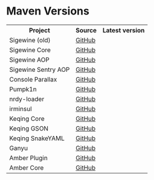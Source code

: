 # Maven Versions

<table>
    <tr>
        <th>Project</th>
        <th>Source</th>
        <th>Latest version</th>
    </tr>
    <tr>
        <td>Sigewine (old)</td>
        <td><a href="https://github.com/iwakura-enterprises/sigewine">GitHub</a></td>
        <td><a id="sigewine_version" href="https://central.sonatype.com/artifact/enterprises.iwakura/sigewine"><img src="https://maven-badges.sml.io/sonatype-central/enterprises.iwakura/sigewine/badge.png?style=for-the-badge" alt=""></img></a></td>
    </tr>
    <tr>
        <td>Sigewine Core</td>
        <td><a href="https://github.com/iwakura-enterprises/sigewine">GitHub</a></td>
        <td><a id="sigewine_core_version" href="https://central.sonatype.com/artifact/enterprises.iwakura/sigewine-core"><img src="https://maven-badges.sml.io/sonatype-central/enterprises.iwakura/sigewine-core/badge.png?style=for-the-badge" alt=""></img></a></td>
    </tr>
    <tr>
        <td>Sigewine AOP</td>
        <td><a href="https://github.com/iwakura-enterprises/sigewine">GitHub</a></td>
        <td><a id="sigewine_aop_version" href="https://central.sonatype.com/artifact/enterprises.iwakura/sigewine-aop"><img src="https://maven-badges.sml.io/sonatype-central/enterprises.iwakura/sigewine-aop/badge.png?style=for-the-badge" alt=""></img></a></td>
    </tr>
    <tr>
        <td>Sigewine Sentry AOP</td>
        <td><a href="https://github.com/iwakura-enterprises/sigewine">GitHub</a></td>
        <td><a id="sigewine_aop_sentry_version" href="https://central.sonatype.com/artifact/enterprises.iwakura/sigewine-aop-sentry"><img src="https://maven-badges.sml.io/sonatype-central/enterprises.iwakura/sigewine-aop-sentry/badge.png?style=for-the-badge" alt=""></img></a></td>
    </tr>
    <tr>
        <td>Console Parallax</td>
        <td><a href="https://github.com/lilmayu/console-parallax">GitHub</a></td>
        <td><a id="console_parallax_version" href="https://central.sonatype.com/artifact/dev.mayuna/console-parallax"><img src="https://maven-badges.sml.io/sonatype-central/dev.mayuna/console-parallax/badge.png?style=for-the-badge" alt=""></img></a></td>
    </tr>
    <tr>
        <td>Pumpk1n</td>
        <td><a href="https://github.com/lilmayu/pumpk1n">GitHub</a></td>
        <td><a id="pumpk1n_version" href="https://central.sonatype.com/artifact/dev.mayuna/pumpk1n"><img src="https://maven-badges.sml.io/sonatype-central/dev.mayuna/pumpk1n/badge.png?style=for-the-badge" alt=""></img></a></td>
    </tr>
    <tr>
        <td>nrdy-loader</td>
        <td><a href="https://github.com/lilmayu/nrdy-loader">GitHub</a></td>
        <td><a id="nrdy-loader_version" href="https://central.sonatype.com/artifact/dev.mayuna/nrdy-loader"><img src="https://maven-badges.sml.io/sonatype-central/dev.mayuna/nrdy-loader/badge.png?style=for-the-badge" alt=""></img></a></td>
    </tr>
    <tr>
        <td>irminsul</td>
        <td><a href="https://github.com/iwakura-enterprises/irminsul">GitHub</a></td>
        <td><a id="irminsul_version" href="https://central.sonatype.com/artifact/enterprises.iwakura/irminsul"><img src="https://maven-badges.sml.io/sonatype-central/enterprises.iwakura/irminsul/badge.png?style=for-the-badge" alt=""></img></a></td>
    </tr>
    <tr>
        <td>Keqing Core</td>
        <td><a href="https://github.com/iwakura-enterprises/keqing">GitHub</a></td>
        <td><a id="keqing_core_version" href="https://central.sonatype.com/artifact/enterprises.iwakura/keqing-core"><img src="https://maven-badges.sml.io/sonatype-central/enterprises.iwakura/keqing-core/badge.png?style=for-the-badge" alt=""></img></a></td>
    </tr>
    <tr>
        <td>Keqing GSON</td>
        <td><a href="https://github.com/iwakura-enterprises/keqing">GitHub</a></td>
        <td><a id="keqing_gson_version" href="https://central.sonatype.com/artifact/enterprises.iwakura/keqing-gson"><img src="https://maven-badges.sml.io/sonatype-central/enterprises.iwakura/keqing-gson/badge.png?style=for-the-badge" alt=""></img></a></td>
    </tr>
    <tr>
        <td>Keqing SnakeYAML</td>
        <td><a href="https://github.com/iwakura-enterprises/keqing">GitHub</a></td>
        <td><a id="keqing_snakeyaml_version" href="https://central.sonatype.com/artifact/enterprises.iwakura/keqing-snakeyaml"><img src="https://maven-badges.sml.io/sonatype-central/enterprises.iwakura/keqing-snakeyaml/badge.png?style=for-the-badge" alt=""></img></a></td>
    </tr>
    <tr>
        <td>Ganyu</td>
        <td><a href="https://github.com/iwakura-enterprises/ganyu">GitHub</a></td>
        <td><a id="ganyu_version" href="https://central.sonatype.com/artifact/enterprises.iwakura/ganyu"><img src="https://maven-badges.sml.io/sonatype-central/enterprises.iwakura/ganyu/badge.png?style=for-the-badge" alt=""></img></a></td>
    </tr>
    <tr>
        <td>Amber Plugin</td>
        <td><a href="https://github.com/iwakura-enterprises/amber">GitHub</a></td>
        <td><a id="amber_plugin_version" href="https://central.sonatype.com/artifact/enterprises.iwakura/ganyu"><img src="https://img.shields.io/gradle-plugin-portal/v/enterprises.iwakura.amber-plugin?style=for-the-badge" alt=""></img></a></td>
    </tr>
    <tr>
        <td>Amber Core</td>
        <td><a href="https://github.com/iwakura-enterprises/amber">GitHub</a></td>
        <td><a id="amber_core_version" href="https://central.sonatype.com/artifact/enterprises.iwakura/amber"><img src="https://maven-badges.sml.io/sonatype-central/enterprises.iwakura/amber-core/badge.png?style=for-the-badge" alt=""></img></a></td>
    </tr>
</table>
